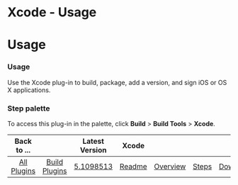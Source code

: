 
Xcode - Usage
=============

# Usage


### Usage




Use the Xcode plug-in to build, package, add a version, and sign iOS or OS X applications.


### **Step palette**

To access this plug-in in the palette, click **Build** > **Build Tools** > **Xcode**.


|Back to ...||Latest Version|Xcode ||||
| :---: | :---: | :---: | :---: | :---: | :---: | :---: |
|[All Plugins](../../index.md)|[Build Plugins](../README.md)|[5.1098513](https://raw.githubusercontent.com/UrbanCode/IBM-UCB-PLUGINS/main/files/Xcode/Xcode-hcl-5.1098513.zip)|[Readme](README.md)|[Overview](overview.md)|[Steps](steps.md)|[Downloads](downloads.md)|
